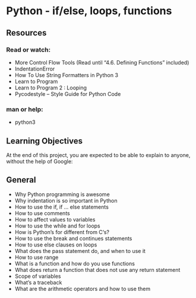 # Python - if/else, loops, functions

## Resources
### Read or watch:

* More Control Flow Tools (Read until “4.6. Defining Functions” included)
* IndentationError
* How To Use String Formatters in Python 3
* Learn to Program
* Learn to Program 2 : Looping
* Pycodestyle – Style Guide for Python Code
### man or help:

* python3
## Learning Objectives
At the end of this project, you are expected to be able to explain to anyone, without the help of Google:

## General
* Why Python programming is awesome
* Why indentation is so important in Python
* How to use the if, if ... else statements
* How to use comments
* How to affect values to variables
* How to use the while and for loops
* How is Python’s for different from C‘s?
* How to use the break and continues statements
* How to use else clauses on loops
* What does the pass statement do, and when to use it
* How to use range
* What is a function and how do you use functions
* What does return a function that does not use any return statement
* Scope of variables
* What’s a traceback
* What are the arithmetic operators and how to use them
